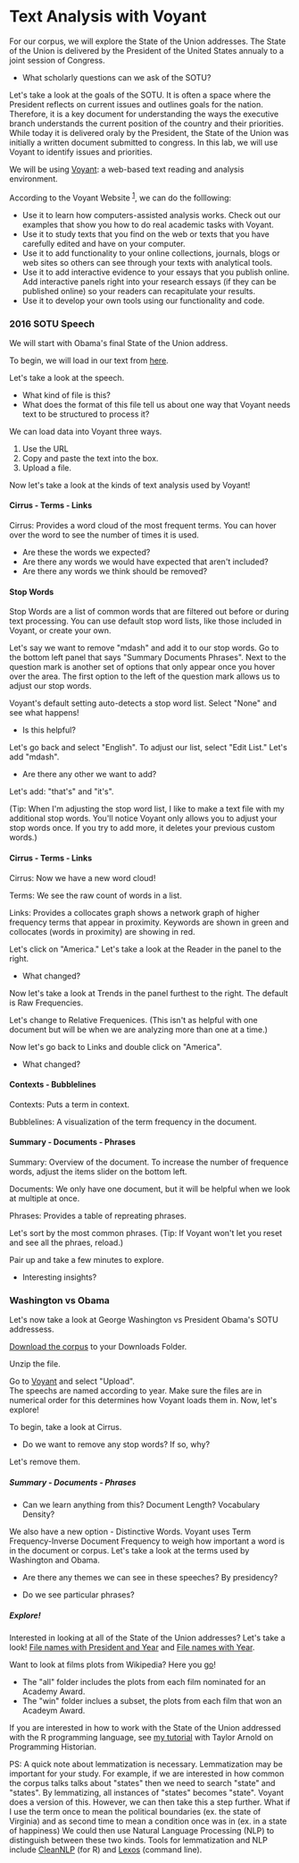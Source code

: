 # Text Analysis with Voyant 


For our corpus, we will explore the State of the Union addresses. The State of the Union is delivered by the President of the United States annualy to a joint session of Congress. 

- What scholarly questions can we ask of the SOTU?


Let's take a look at the goals of the SOTU. It is often a space where the President reflects on current issues and outlines goals for the nation.  Therefore, it is a key document for understanding the ways the executive branch understands the current position  of the country and their priorities. While today it is delivered oraly by the President, 
the State of the Union was initially a written document submitted to congress. 
In this lab, we will use Voyant to identify issues and priorities.

 

We will be using [Voyant](https://voyant-tools.org/):  a web-based text reading and analysis environment.

According to the Voyant Website <sup>[1](#myfootnote1)</sup>, we can do the folllowing:

- Use it to learn how computers-assisted analysis works. Check out our examples that show you how to do real academic tasks with Voyant.
- Use it to study texts that you find on the web or texts that you have carefully edited and have on your computer.
- Use it to add functionality to your online collections, journals, blogs or web sites so others can see through your texts with analytical tools.
- Use it to add interactive evidence to your essays that you publish online. Add interactive panels right into your research essays (if they can be published online) so your readers can recapitulate your results.
- Use it to develop your own tools using our functionality and code. 


### 2016 SOTU Speech
We will start with Obama's final State of the Union address.  

To begin, we will load in our text from [here](http://programminghistorian.github.io/ph-submissions/assets/basic-text-processing-in-r/sotu_text/236.txt).

Let's take a look at the speech. 
- What kind of file is this?  
- What does the format of this file tell us about one way that Voyant needs text to be structured to process it?

We can load data into Voyant three ways. 

1. Use the URL
2. Copy and paste the text into the box. 
3. Upload a file.


Now let's take a look at the kinds of text analysis used by Voyant!

#### Cirrus -  Terms - Links 

Cirrus:  Provides a word cloud of the most frequent terms. You can hover over the word to see the number of times it is used. 

- Are these the words we expected?
- Are there any words we would have expected that aren't included? 
- Are there any words we think should be removed?


#### Stop Words 

Stop Words are a list of common words that are filtered out before or during text processing. You can use default stop word lists, like those included in Voyant, or create your own.   

Let's say we want to remove "mdash" and add it to our stop words. Go to the bottom left panel that says "Summary Documents Phrases". Next to the question mark is another set of options that only appear once you hover over the area. The first option to the left of the question mark allows us to adjust our stop words. 

Voyant's default setting auto-detects a stop word list. Select "None" and see what happens! 
- Is this helpful?

Let's go back and select "English". To adjust our list, select "Edit List." Let's add "mdash". 

 - Are there any other we want to add? 

Let's add: "that's" and "it's". 

(Tip: When I'm adjusting the stop word list, I like to make a text file with my additional stop words. You'll notice Voyant only allows you to adjust your stop words once. If you try to add more, it deletes your previous custom words.)



#### Cirrus -  Terms - Links

Cirrus: Now we have a new word cloud!

Terms: We see the raw count of words in a list. 

Links: Provides a collocates graph shows a network graph of higher frequency terms that appear in proximity. Keywords are shown in green and collocates (words in proximity) are showing in red. 

Let's click on "America." Let's take a look at the Reader in the panel to the right. 
- What changed?

Now let's take a look at Trends in the panel furthest to the right. The default is Raw Frequencies. 

Let's change to Relative Frequenices. (This isn't as helpful with one document but will be when we are analyzing more than one at a time.)

Now let's go back to Links and double click on "America". 

- What changed?

#### Contexts - Bubblelines 

Contexts: Puts a term in context.

Bubblelines: A visualization of the term frequency in the document. 


#### Summary - Documents - Phrases
 
Summary: Overview of the document.  To increase the number of frequence words, adjust the items slider on the bottom left. 

Documents: We only have one document, but it will be helpful when we look at multiple at once.

Phrases: Provides a table of repreating phrases. 

Let's sort by the most common phrases. (Tip: If Voyant won't let you reset and see all the phraes, reload.)

Pair up and take a few minutes to explore. 
- Interesting insights? 


### Washington vs Obama

Let's now take a look at George Washington vs President Obama's SOTU addressess.


[Download the corpus](https://drive.google.com/open?id=0B6zkbDdW8bzIQnpQX2NQbVFYQjg) to your Downloads Folder. 

Unzip the file.

Go to [Voyant](https://voyant-tools.org/) and select "Upload".  
The speechs are named according to year. 
Make sure the files are in numerical order for this determines how Voyant loads them in.  Now, let's explore!

To begin, take a look at Cirrus. 
- Do we want to remove any stop words? If so, why?

Let's remove them. 

##### Summary - Documents - Phrases

- Can we learn anything from this? Document Length? Vocabulary Density? 

We also have a new option - Distinctive Words. 
Voyant uses Term Frequency-Inverse Document Frequency to weigh how important a word is in the document or corpus. 
Let's take a look at the terms used by Washington and Obama. 

- Are there any themes we can see in these speeches? By presidency? 

- Do we see particular phrases? 


##### Explore!

Interested in looking at all of the State of the Union addresses? Let's take a look!  [File names with President and Year](https://github.com/nolauren/2018introdh/blob/master/data/sotu-year-prez.zip) and [File names with Year](https://github.com/nolauren/2018introdh/blob/master/data/sotu-year.zip).

Want to look at films plots from Wikipedia? Here you [go](https://github.com/dmics/voyant/blob/master/txt.zip)! 
- The "all" folder includes the plots from each film nominated for an Academy Award.
- The "win" folder inclues a subset, the plots from each film that won an Acadeym Award. 


If you are interested in how to work with the State of the Union addressed with the R programming language, see [my tutorial](https://programminghistorian.org/lessons/basic-text-processing-in-r) with Taylor Arnold on Programming Historian. 


PS: A quick note about lemmatization is necessary. Lemmatization may be important for your study. For example, if we are interested in how common the corpus talks talks about "states" then we need to search "state" and "states". By lemmatizing, all instances of "states" becomes "state". Voyant does a version of this. However, we can then take this a step further. What if I use the term once to mean the political boundaries  (ex. the state of Virginia) and as second time to mean a condition once was in (ex. in a state of happiness) We could then use Natural Language Processing (NLP) to distinguish between these two kinds.  Tools for lemmatization and NLP include [CleanNLP](https://cran.r-project.org/web/packages/cleanNLP/index.html) (for R) and [Lexos](https://cran.r-project.org/web/packages/cleanNLP/index.html) (command line). 
